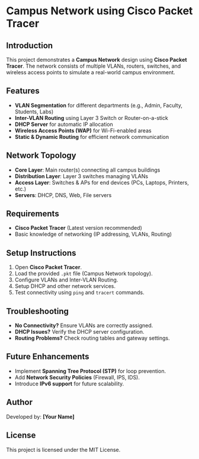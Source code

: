 # Campus Network using Cisco Packet Tracer

## Introduction
This project demonstrates a **Campus Network** design using **Cisco Packet Tracer**. The network consists of multiple VLANs, routers, switches, and wireless access points to simulate a real-world campus environment.

## Features
- **VLAN Segmentation** for different departments (e.g., Admin, Faculty, Students, Labs)
- **Inter-VLAN Routing** using Layer 3 Switch or Router-on-a-stick
- **DHCP Server** for automatic IP allocation
- **Wireless Access Points (WAP)** for Wi-Fi-enabled areas
- **Static & Dynamic Routing** for efficient network communication

## Network Topology
- **Core Layer**: Main router(s) connecting all campus buildings
- **Distribution Layer**: Layer 3 switches managing VLANs
- **Access Layer**: Switches & APs for end devices (PCs, Laptops, Printers, etc.)
- **Servers**: DHCP, DNS, Web, File servers

## Requirements
- **Cisco Packet Tracer** (Latest version recommended)
- Basic knowledge of networking (IP addressing, VLANs, Routing)

## Setup Instructions
1. Open **Cisco Packet Tracer**.
2. Load the provided `.pkt` file (Campus Network topology).
3. Configure VLANs and Inter-VLAN Routing.
4. Setup DHCP and other network services.
5. Test connectivity using `ping` and `tracert` commands.

## Troubleshooting
- **No Connectivity?** Ensure VLANs are correctly assigned.
- **DHCP Issues?** Verify the DHCP server configuration.
- **Routing Problems?** Check routing tables and gateway settings.

## Future Enhancements
- Implement **Spanning Tree Protocol (STP)** for loop prevention.
- Add **Network Security Policies** (Firewall, IPS, IDS).
- Introduce **IPv6 support** for future scalability.

## Author
Developed by: **[Your Name]**

## License
This project is licensed under the MIT License.

